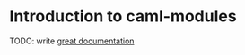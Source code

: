 # Introduction to caml-modules

TODO: write [great documentation](http://jacobian.org/writing/what-to-write/)
